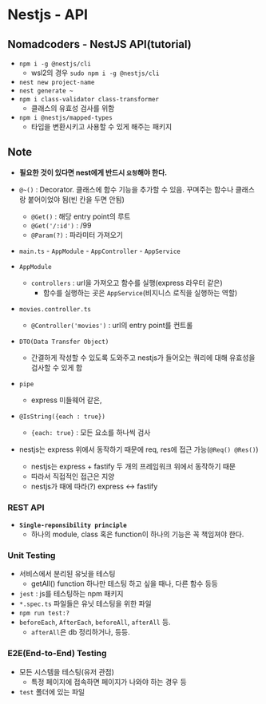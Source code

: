 # Nestjs - API

## Nomadcoders - NestJS API(tutorial)

- `npm i -g @nestjs/cli`
  - wsl2의 경우 `sudo npm i -g @nestjs/cli`
- `nest new project-name`
- `nest generate ~`
- `npm i class-validator class-transformer`
  - 클래스의 유효성 검사를 위함
- `npm i @nestjs/mapped-types`
  - 타입을 변환시키고 사용할 수 있게 해주는 패키지

## Note

- **필요한 것이 있다면 nest에게 반드시 `요청`해야 한다.**

- `@~()` : Decorator. 클래스에 함수 기능을 추가할 수 있음. 꾸며주는 함수나 클래스랑 붙어이었야 됨(빈 칸을 두면 안됨)

  - `@Get()` : 해당 entry point의 루트
  - `@Get('/:id')` : /99
  - `@Param(?)` : 파라미터 가져오기

- `main.ts` - `AppModule` - `AppController` - `AppService`

- `AppModule`

  - `controllers` : url을 가져오고 함수를 실행(express 라우터 같은)
    - 함수를 실행하는 곳은 `AppService`(비지니스 로직을 실행하는 역할)

- `movies.controller.ts`

  - `@Controller('movies')` : url의 entry point를 컨트롤

- `DTO(Data Transfer Object)`

  - 간결하게 작성할 수 있도록 도와주고 nestjs가 들어오는 쿼리에 대해 유효성을 검사할 수 있게 함

- `pipe`

  - express 미들웨어 같은,

- `@IsString({each : true})`

  - `{each: true}` : 모든 요소를 하나씩 검사

- nestjs는 express 위에서 동작하기 때문에 req, res에 접근 가능(`@Req() @Res()`)
  - nestjs는 express + fastify 두 개의 프레임워크 위에서 동작하기 때문
  - 따라서 직접적인 접근은 지양
  - nestjs가 때에 따라(?) express <-> fastify

### REST API

- **`Single-reponsibility principle`**
  - 하나의 module, class 혹은 function이 하나의 기능은 꼭 책임져야 한다.

### Unit Testing

- 서비스에서 분리된 유닛을 테스팅
  - getAll() function 하나만 테스팅 하고 싶을 때나, 다른 함수 등등
- `jest` : js를 테스팅하는 npm 패키지
- `*.spec.ts` 파일들은 유닛 테스팅을 위한 파일
- `npm run test:?`
- `beforeEach`, `AfterEach`, `beforeAll`, `afterAll` 등.
  - `afterAll`은 db 정리하거나, 등등.

### E2E(End-to-End) Testing

- 모든 시스템을 테스팅(유저 관점)
  - 특정 페이지에 접속하면 페이지가 나와야 하는 경우 등
- `test` 폴더에 있는 파일
